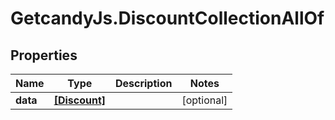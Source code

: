 # GetcandyJs.DiscountCollectionAllOf

## Properties

Name | Type | Description | Notes
------------ | ------------- | ------------- | -------------
**data** | [**[Discount]**](Discount.md) |  | [optional] 


